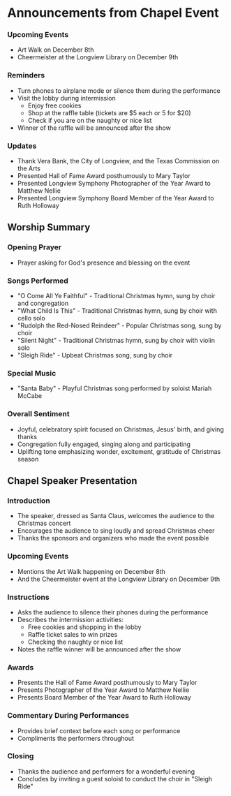 

# Announcements from Chapel Event

### Upcoming Events
- Art Walk on December 8th
- Cheermeister at the Longview Library on December 9th

### Reminders
- Turn phones to airplane mode or silence them during the performance
- Visit the lobby during intermission
  - Enjoy free cookies
  - Shop at the raffle table (tickets are $5 each or 5 for $20)
  - Check if you are on the naughty or nice list
- Winner of the raffle will be announced after the show

### Updates
- Thank Vera Bank, the City of Longview, and the Texas Commission on the Arts
- Presented Hall of Fame Award posthumously to Mary Taylor
- Presented Longview Symphony Photographer of the Year Award to Matthew Nellie
- Presented Longview Symphony Board Member of the Year Award to Ruth Holloway


## Worship Summary

### Opening Prayer
- Prayer asking for God's presence and blessing on the event  

### Songs Performed
- "O Come All Ye Faithful" - Traditional Christmas hymn, sung by choir and congregation
- "What Child Is This" - Traditional Christmas hymn, sung by choir with cello solo 
- "Rudolph the Red-Nosed Reindeer" - Popular Christmas song, sung by choir
- "Silent Night" - Traditional Christmas hymn, sung by choir with violin solo
- "Sleigh Ride" - Upbeat Christmas song, sung by choir 

### Special Music
- "Santa Baby" - Playful Christmas song performed by soloist Mariah McCabe

### Overall Sentiment
- Joyful, celebratory spirit focused on Christmas, Jesus' birth, and giving thanks
- Congregation fully engaged, singing along and participating  
- Uplifting tone emphasizing wonder, excitement, gratitude of Christmas season


## Chapel Speaker Presentation

### Introduction
- The speaker, dressed as Santa Claus, welcomes the audience to the Christmas concert
- Encourages the audience to sing loudly and spread Christmas cheer
- Thanks the sponsors and organizers who made the event possible

### Upcoming Events
- Mentions the Art Walk happening on December 8th
- And the Cheermeister event at the Longview Library on December 9th 

### Instructions
- Asks the audience to silence their phones during the performance
- Describes the intermission activities:
  - Free cookies and shopping in the lobby
  - Raffle ticket sales to win prizes
  - Checking the naughty or nice list
- Notes the raffle winner will be announced after the show

### Awards
- Presents the Hall of Fame Award posthumously to Mary Taylor
- Presents Photographer of the Year Award to Matthew Nellie  
- Presents Board Member of the Year Award to Ruth Holloway

### Commentary During Performances
- Provides brief context before each song or performance
- Compliments the performers throughout 

### Closing
- Thanks the audience and performers for a wonderful evening
- Concludes by inviting a guest soloist to conduct the choir in "Sleigh Ride"